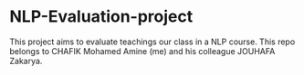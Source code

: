 # NLP-Evaluation-project
This project aims to evaluate teachings our class in a NLP course. This repo belongs to CHAFIK Mohamed Amine (me) and his colleague JOUHAFA Zakarya.
